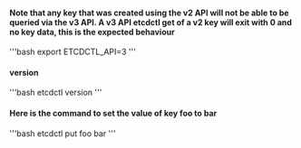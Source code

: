 #### Note that any key that was created using the v2 API will not be able to be queried via the v3 API. A v3 API etcdctl get of a v2 key will exit with 0 and no key data, this is the expected behaviour

 '''bash
 export ETCDCTL_API=3
 '''
 
#### version

 '''bash
 etcdctl version
 '''
 
#### Here is the command to set the value of key foo to bar

 '''bash
 etcdctl put foo bar
 '''

